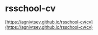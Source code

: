 # rsschool-cv
[https://agnivtsev.github.io/rsschool-cv/cv](https://agnivtsev.github.io/rsschool-cv/cv)

